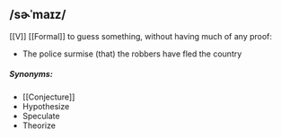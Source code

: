 ## /sɚˈmaɪz/
[[V]] [[Formal]]
to guess something, without having much of any proof:

- The police surmise (that) the robbers have fled the country

##### Synonyms:
- [[Conjecture]]
- Hypothesize
- Speculate
- Theorize